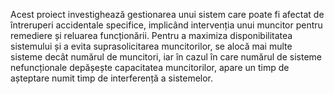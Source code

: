 Acest proiect investighează gestionarea unui sistem care poate fi afectat de întreruperi accidentale specifice, implicând intervenția unui muncitor pentru remediere și reluarea funcționării. Pentru a maximiza disponibilitatea sistemului și a evita suprasolicitarea muncitorilor, se alocă mai multe sisteme decât numărul de muncitori, iar în cazul în care numărul de sisteme nefuncționale depășește capacitatea muncitorilor, apare un timp de așteptare numit timp de interferență a sistemelor.
